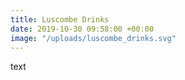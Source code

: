 ```yaml
---
title: Luscombe Drinks
date: 2019-10-30 09:58:00 +00:00
image: "/uploads/luscombe_drinks.svg"
---
```


text
